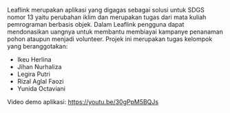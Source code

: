 Leaflink merupakan aplikasi yang digagas sebagai solusi untuk SDGS nomor 13 yaitu perubahan iklim dan merupakan tugas dari mata kuliah pemrograman berbasis objek. Dalam Leaflink pengguna dapat mendonasikan uangnya untuk membantu membiayai kampanye penanaman pohon ataupun menjadi volunteer.
Projek ini merupakan tugas kelompok yang beranggotakan:
- Ikeu Herlina
- Jihan Nurhaliza
- Legira Putri
- Rizal Aglal Faozi
- Yunida Octaviani

Video demo aplikasi: 
https://youtu.be/30gPpM5BQJs
